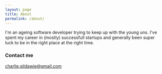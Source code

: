 ```yaml
---
layout: page
title: About
permalink: /about/
---
```


I'm an ageing software developer trying to keep up with the young uns. I've spent my career in (mostly) successfull startups and generally been super luck to be in the right place at the right time.

### Contact me

[charlie.gildawie@gmail.com](mailto:charlie.gildawie@gmail.com)
